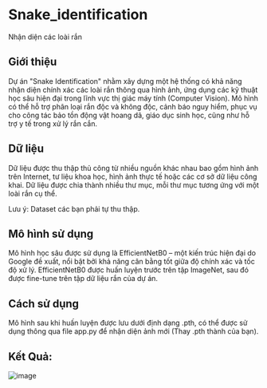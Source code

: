# Snake_identification
Nhận diện các loài rắn

## Giới thiệu
Dự án "Snake Identification" nhằm xây dựng một hệ thống có khả năng nhận diện chính xác các loài rắn thông qua hình ảnh, ứng dụng các kỹ thuật học sâu hiện đại trong lĩnh vực thị giác máy tính (Computer Vision). Mô hình có thể hỗ trợ phân loại rắn độc và không độc, cảnh báo nguy hiểm, phục vụ cho công tác bảo tồn động vật hoang dã, giáo dục sinh học, cũng như hỗ trợ y tế trong xử lý rắn cắn.

## Dữ liệu
Dữ liệu được thu thập thủ công từ nhiều nguồn khác nhau bao gồm hình ảnh trên Internet, tư liệu khoa học, hình ảnh thực tế hoặc các cơ sở dữ liệu công khai. Dữ liệu được chia thành nhiều thư mục, mỗi thư mục tương ứng với một loài rắn cụ thể.

Lưu ý: Dataset các bạn phải tự thu thập.

## Mô hình sử dụng
Mô hình học sâu được sử dụng là EfficientNetB0 – một kiến trúc hiện đại do Google đề xuất, nổi bật bởi khả năng cân bằng tốt giữa độ chính xác và tốc độ xử lý. EfficientNetB0 được huấn luyện trước trên tập ImageNet, sau đó được fine-tune trên tập dữ liệu rắn của dự án.

## Cách sử dụng
Mô hình sau khi huấn luyện được lưu dưới định dạng .pth, có thể được sử dụng thông qua file app.py để nhận diện ảnh mới (Thay .pth thành của bạn).

## Kết Quả:
![image](https://github.com/user-attachments/assets/77739e73-3631-4a34-b657-b5edc49fff86)



